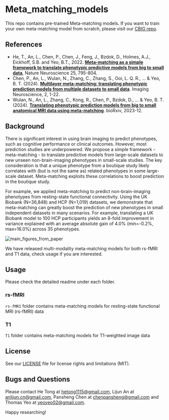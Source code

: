 # Meta_matching_models
This repo contains pre-trained Meta-matching models. If you want to train your own meta-matching model from scratch, please visit our [CBIG repo](https://github.com/ThomasYeoLab/CBIG/tree/master/stable_projects/predict_phenotypes/).

## References
+ He, T., An, L., Chen, P., Chen, J., Feng, J., Bzdok, D., Holmes, A.J., Eickhoff, S.B. and Yeo, B.T., 2022. [**Meta-matching as a simple framework to translate phenotypic predictive models from big to small data**](https://doi.org/10.1038/s41593-022-01059-9), Nature Neuroscience 25, 795-804.
+ Chen, P., An, L., Wulan, N., Zhang, C., Zhang, S., Ooi, L. Q. R., ... & Yeo, B. T. (2024). [**Multilayer meta-matching: translating phenotypic prediction models from multiple datasets to small data**](https://direct.mit.edu/imag/article/doi/10.1162/imag_a_00233/123369/Multilayer-meta-matching-Translating-phenotypic). Imaging Neuroscience, 2, 1-22.
+ Wulan, N., An, L., Zhang, C., Kong, R., Chen, P., Bzdok, D., ... & Yeo, B. T. (2024). [**Translating phenotypic prediction models from big to small anatomical MRI data using meta-matching**](https://www.biorxiv.org/content/10.1101/2023.12.31.573801v1.abstract). bioRxiv, 2023-12.

## Background

There is significant interest in using brain imaging to predict phenotypes, such as cognitive performance or clinical outcomes. However, most prediction studies are underpowered. We propose a simple framework - meta-matching - to translate predictive models from large-scale datasets to new unseen non-brain-imaging phenotypes in small-scale studies. The key consideration is that a unique phenotype from a boutique study likely correlates with (but is not the same as) related phenotypes in some large-scale dataset. Meta-matching exploits these correlations to boost prediction in the boutique study.

For example, we applied meta-matching to predict non-brain-imaging phenotypes from resting-state functional connectivity. Using the UK Biobank (N=36,848) and HCP (N=1,019) datasets, we demonstrate that meta-matching can greatly boost the prediction of new phenotypes in small independent datasets in many scenarios. For example, translating a UK Biobank model to 100 HCP participants yields an 8-fold improvement in variance explained with an average absolute gain of 4.0% (min=-0.2%, max=16.0%) across 35 phenotypes.

![main_figures_from_paper](readme_figures/MM_correlation_performance.png)

We have released multi-modality meta-matching models for both rs-fMRI and T1 data, check usage if you are interested.

## Usage
Please check the detailed readme under each folder.
### rs-fMRI
`rs-fMRI` folder contains meta-matching models for resting-state functional MRI (rs-fMRI) data
### T1
`T1` folder contains meta-matching models for T1-weighted image data
## License ##
See our [LICENSE](https://github.com/ThomasYeoLab/CBIG/blob/master/LICENSE.md) file for license rights and limitations (MIT).

## Bugs and Questions
Please contact He Tong at hetong1115@gmail.com, Lijun An at anlijun.cn@gmail.com, Pansheng Chen at chenpansheng@gmail.com and Thomas Yeo at yeoyeo02@gmail.com.

Happy researching!

